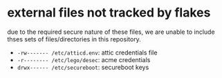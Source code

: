 # external files not tracked by flakes

due to the required secure nature of these files, we are unable to include
thses sets of files/directories in this repository.

<!-- These are coincidentally the same length. magic! -->
- `-rw------- /etc/atticd.env`: attic credentials file
- `-r-------- /etc/lego/desec`: acme credentials
- `drwx------ /etc/secureboot`: secureboot keys
